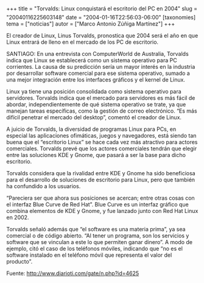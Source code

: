 +++
title = "Torvalds: Linux conquistará el escritorio del PC en 2004"
slug = "20040116225603148"
date = "2004-01-16T22:56:03-06:00"
[taxonomies]
tema = ["noticias"]
autor = ["Marco Antonio Zúñiga Martínez"]
+++

El creador de Linux, Linus Torvalds, pronostica que 2004 será el año en
que Linux entrará de lleno en el mercado de los PC de escritorio.

SANTIAGO: En una entrevista con ComputerWorld de Australia, Torvalds
indica que Linux se establecerá como un sistema operativo para PC
corrientes. La causa de su predicción sería un mayor interés en la
industria por desarrollar software comercial para ese sistema operativo,
sumado a una mejor integración entre los interfaces gráficos y el kernel
de Linux.

<!-- more -->
Linux ya tiene una posición consolidada como sistema operativo para
servidores. Torvalds indica que el mercado para servidores es más fácil
de abordar, independientemente de qué sistema operativo se trate, ya que
manejan tareas específicas, como la gestión de correo electrónico. “Es
más difícil penetrar el mercado del desktop”, comentó el creador de
Linux.

A juicio de Torvalds, la diversidad de programas Linux para PCs, en
especial las aplicaciones ofimáticas, juegos y navegadores, está siendo
tan buena que el “escritorio Linux” se hace cada vez más atractivo para
actores comerciales. Torvalds prevé que los actores comerciales tendrán
que elegir entre las soluciones KDE y Gnome, que pasará a ser la base
para dicho escritorio.

Torvalds considera que la rivalidad entre KDE y Gnome ha sido
beneficiosa para el desarrollo de soluciones de escritorio para Linux,
pero que también ha confundido a los usuarios.

“Pareciera ser que ahora sus posiciones se acercan; entre otras cosas
con el interfaz Blue Curve de Red Hat”. Blue Curve es un interfaz
gráfico que combina elementos de KDE y Gnome, y fue lanzado junto con
Red Hat Linux en 2002.

Torvalds señaló además que “el software es una materia prima”, ya sea
comercial o de código abierto. “Al tener un programa, son los servicios
y software que se vinculan a este lo que permiten ganar dinero”. A modo
de ejemplo, citó el caso de los teléfonos móviles, indicando que “no es
el software instalado en el teléfono móvil que representa el valor del
producto”.

Fuente: http://www.diarioti.com/gate/n.php?id=4625


